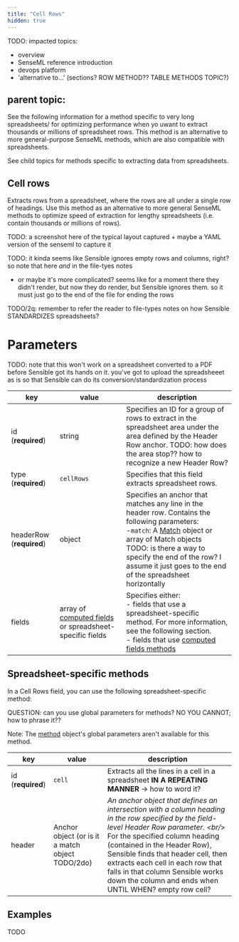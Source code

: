 ```yaml
---
title: "Cell Rows"
hidden: true
---
```


TODO: impacted topics:

- overview
- SenseML reference introduction
- devops platform
- 'alternative to...' (sections? ROW METHOD?? TABLE METHODS TOPIC?)

## parent topic:

 See the following information for a method specific to very long spreadsheets/ for optimizing performance when yo uwant to extract thousands or millions of spreadsheet rows. This method is an alternative to more general-purpose  SenseML methods, which are also compatible with spreadsheets.

See child topics for methods specific to extracting data from spreadsheets.

## Cell rows

Extracts rows from a spreadsheet, where the rows are all under a single row of headings. Use this method as an alternative to more general SenseML methods to optimize speed of extraction for lengthy spreadsheets (i.e. contain thousands or millions of rows). 

TODO: a screenshot here of the typical layout captured + maybe a YAML version of the senseml to capture it

TODO: it kinda seems like Sensible ignores empty rows and columns, right? so note that here *and* in the file-tyes notes

- or maybe it's more complicated? seems like for a moment there they didn't render, but now they do render, but Sensible ignores them. so it must just go to the end of the file for ending the rows

TODO/2q: remember to refer the reader to file-types notes on how Sensible STANDARDIZES spreadsheets?

Parameters
====

TODO: note that this won't work on a spreadsheet converted to a PDF before Sensible got its hands on it. you've got to upload the spreadsheeet as is so that Sensible can do its conversion/standardization process




| key                      | value                                                        | description                                                  |
| ------------------------ | ------------------------------------------------------------ | ------------------------------------------------------------ |
| id (**required**)        | string                                                       | Specifies an ID for a group of rows to extract in the spreadsheet area under the area defined by the Header Row anchor.  TODO: how does the area stop?? how to recognize a new Header Row? |
| type  (**required**)     | `cellRows`                                                   | Specifies that this field extracts spreadsheet rows.         |
| headerRow (**required**) | object                                                       | Specifies an anchor that matches any line in the header row. Contains the following parameters:<br/>-`match`: A [Match](doc:match) object or array of Match objects<br/>TODO: is there a way to specify the end of the row? I assume it just goes to the end of the spreadsheet horizontally |
| fields                   | array of [computed fields](doc:computed-field-methods) or  spreadsheet-specific fields | Specifies either:<br/>- fields that use a spreadsheet-specific method. For more information, see the following section.<br/>- fields that use [computed fields methods](doc:computed-field-methods) |

## Spreadsheet-specific methods

In a Cell Rows field, you can use the following spreadsheet-specific method:



QUESTION: can you use global parameters for methods? NO YOU CANNOT; how to phrase it??

Note: The [method](doc:method) object's global parameters aren't available for this method.

| key               | value                                            | description                                                  |
| ----------------- | ------------------------------------------------ | ------------------------------------------------------------ |
| id (**required**) | `cell`                                           | Extracts all the lines in a cell in a spreadsheet **IN A REPEATING MANNER** -> how to word it? |
| header            | Anchor object (or is it a match object TODO/2do) | *An anchor object that defines an intersection with a column heading in the row specified by the field-level Header Row parameter. <br/*> For the specified column heading (contained in the Header Row), Sensible finds that header cell, then extracts each cell in each row that falls in that column  Sensible works down the column and ends when UNTIL WHEN? empty row cell? |

## Examples

TODO
